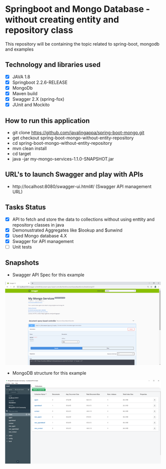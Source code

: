 # Springboot and  Mongo Database  - without creating entity and repository class

This repository will be containing the topic related to spring-boot, mongodb and examples

 ## Technology and libraries used ##
 
 - [x] JAVA 1.8
 - [x] Springboot 2.2.6-RELEASE
 - [x] MongoDb 
 - [x] Maven build
 - [x] Swagger 2.X (spring-fox)
 - [x] JUnit and Mockito

## How to run this application ##
 * git clone https://github.com/javalingappa/spring-boot-mongo.git
 * get checkout spring-boot-mongo-without-entity-repository
 * cd spring-boot-mongo-without-entity-repository
 * mvn clean install
 * cd target 
 * java -jar my-mongo-services-1.1.0-SNAPSHOT.jar
 
 ## URL's to launch Swagger and play with APIs ##
 * http://localhost:8080/swagger-ui.html#/  (Swagger API management URL)

 
 ## Tasks Status ##
 
 - [x] API to fetch and store the data to collections without using enttity and repository classes in java
 - [x] Demonustrated Aggregates like $lookup and $unwind
 - [x] Used Mongo database 4.X
 - [x] Swagger for API management
 - [ ] Unit tests 

## Snapshots

* Swagger API Spec for this example
  
 ![Swagger API Spec for this example](https://github.com/javalingappa/spring-boot-mongo/blob/spring-boot-mongo-without-entity-repository/images/swagger_spec.PNG)
 
 * MongoDB structure for this example
 
 ![MongoDB structure for this example](https://github.com/javalingappa/spring-boot-mongo/blob/spring-boot-mongo-without-entity-repository/images/mongoDB_Structure.PNG)
 